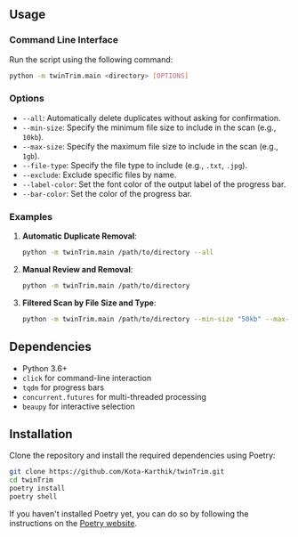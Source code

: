 ## Usage

### Command Line Interface

Run the script using the following command:
```bash
python -m twinTrim.main <directory> [OPTIONS]
```

### Options

- `--all`: Automatically delete duplicates without asking for confirmation.
- `--min-size`: Specify the minimum file size to include in the scan (e.g., `10kb`).
- `--max-size`: Specify the maximum file size to include in the scan (e.g., `1gb`).
- `--file-type`: Specify the file type to include (e.g., `.txt`, `.jpg`).
- `--exclude`: Exclude specific files by name.
- `--label-color`: Set the font color of the output label of the progress bar.
- `--bar-color`: Set the color of the progress bar.

### Examples

1. **Automatic Duplicate Removal**:
    ```bash
    python -m twinTrim.main /path/to/directory --all
    ```

2. **Manual Review and Removal**:
    ```bash
    python -m twinTrim.main /path/to/directory
    ```

3. **Filtered Scan by File Size and Type**:
    ```bash
    python -m twinTrim.main /path/to/directory --min-size "50kb" --max-size "500mb" --file-type "txt"
    ```

## Dependencies

- Python 3.6+
- `click` for command-line interaction
- `tqdm` for progress bars
- `concurrent.futures` for multi-threaded processing
- `beaupy` for interactive selection

## Installation

Clone the repository and install the required dependencies using Poetry:

```bash
git clone https://github.com/Kota-Karthik/twinTrim.git
cd twinTrim
poetry install
poetry shell
```

If you haven't installed Poetry yet, you can do so by following the instructions on the [Poetry website](https://python-poetry.org/docs/#installation).
